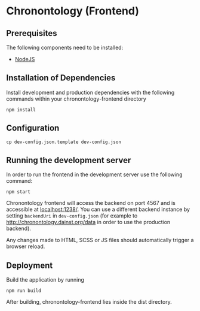 # Chronontology (Frontend)

## Prerequisites

The following components need to be installed:
* [NodeJS](https://nodejs.org/)

## Installation of Dependencies

Install development and production dependencies with the following commands within your chronontology-frontend directory

```
npm install
```

## Configuration

```
cp dev-config.json.template dev-config.json
```

##  Running the development server

In order to run the frontend in the development server use the following command:
```
npm start
```

Chronontology frontend will access the backend on port 4567 and is accessible at [localhost:1238/](http://localhost:1238/). You can use a different backend instance by setting `backendUri` in `dev-config.json` (for example to http://chronontology.dainst.org/data in order to use the production backend).

Any changes made to HTML, SCSS or JS files should automatically trigger a browser reload.

## Deployment

Build the application by running

```
npm run build
```

After building, chronontology-frontend lies inside the dist directory. 
